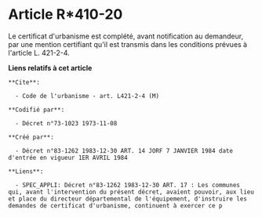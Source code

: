 # Article R*410-20

Le certificat d'urbanisme est complété, avant notification au demandeur, par une mention certifiant qu'il est transmis dans
les conditions prévues à l'article L. 421-2-4.

**Liens relatifs à cet article**

	**Cite**:

	  - Code de l'urbanisme - art. L421-2-4 (M)

	**Codifié par**:

	  - Décret n°73-1023 1973-11-08

	**Créé par**:

	  - Décret n°83-1262 1983-12-30 ART. 14 JORF 7 JANVIER 1984 date d'entrée en vigueur 1ER AVRIL 1984

	**Liens**:

	  - SPEC_APPLI: Décret n°83-1262 1983-12-30 ART. 17 : Les communes qui, avant l'intervention du présent décret, avaient pouvoir, aux lieu et place du directeur départemental de l'équipement, d'instruire les demandes de certificat d'urbanisme, continuent à exercer ce p
